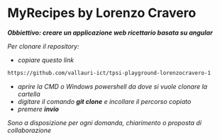 # MyRecipes by Lorenzo Cravero

***Obbiettivo: creare un applicazione web ricettario basata su angular***

*Per clonare il repository:*
- *copiare questo link*
```bash
https://github.com/vallauri-ict/tpsi-playground-lorenzocravero-1
```
- *aprire la CMD o Windows powershell da dove si vuole clonare la cartella*
- *digitare il comando **git clone** e incollare il percorso copiato*
- *premere **invio***

*Sono a disposizione per ogni domanda, chiarimento o proposta di collaborazione*
